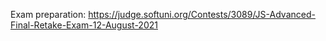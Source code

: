 Exam preparation: https://judge.softuni.org/Contests/3089/JS-Advanced-Final-Retake-Exam-12-August-2021
